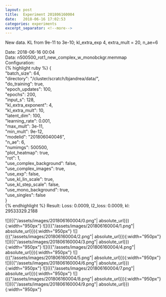 ```yaml
---
layout: post
title:  Experiment 201806160004
date:   2018-06-16 17:02:53
categories: experiments
excerpt_separator: <!--more-->
---
```

New data. KL from 9e-11 to 3e-10; kl_extra_exp 4, extra_mult = 20,  n_ae=6   

 <!--more-->
Date: 2018-06-16 00:04  
Data: n500500_rot1_new_complex_w_monobckgr.memmap  
Configuration:   
{% highlight ruby %}
{  
    "batch_size": 64,   
    "directory": "/cluster/scratch/bjandrea/data/",   
    "do_training": true,   
    "epoch_updates": 100,   
    "epochs": 200,   
    "input_s": 128,   
    "kl_extra_exponent": 4,   
    "kl_extra_mult": 10,   
    "latent_dim": 100,   
    "learning_rate": 0.001,   
    "max_mult": 3e-11,   
    "min_mult": 9e-12,   
    "modelid": "201806040046",   
    "n_ae": 6,   
    "numimgs": 500500,   
    "plot_heatmap": true,   
    "rot": 1,   
    "use_complex_background": false,   
    "use_complex_images": true,   
    "use_exp": false,   
    "use_kl_lin_scale": true,   
    "use_kl_step_scale": false,   
    "use_mono_background": true,   
    "use_singles": false  
}  
{% endhighlight %}
Result: Loss: 0.0009, l2_loss: 0.0009, kl: 29533329.2188  

![]({{"/assets/images/201806160004/0.png"| absolute_url}}){:width="950px"}
![]({{"/assets/images/201806160004/1.png"| absolute_url}}){:width="950px"}
![]({{"/assets/images/201806160004/2.png"| absolute_url}}){:width="950px"}
![]({{"/assets/images/201806160004/3.png"| absolute_url}}){:width="950px"}
![]({{"/assets/images/201806160004/4.png"| absolute_url}}){:width="950px"}
![]({{"/assets/images/201806160004/5.png"| absolute_url}}){:width="950px"}
![]({{"/assets/images/201806160004/6.png"| absolute_url}}){:width="950px"}
![]({{"/assets/images/201806160004/7.png"| absolute_url}}){:width="950px"}
![]({{"/assets/images/201806160004/8.png"| absolute_url}}){:width="950px"}
![]({{"/assets/images/201806160004/9.png"| absolute_url}}){:width="950px"}

